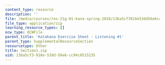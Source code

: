 ```yaml
---
content_type: resource
description: ''
file: /media/courses/res-21g-01-kana-spring-2010/13ba5cf3916e53dd56e6cc94c0515235_Section1.zip
file_type: application/zip
learning_resource_types: []
ocw_type: OCWFile
parent_title: 'Katakana Exercise Sheet - Listening #1'
parent_type: SupplementalResourceSection
resourcetype: Other
title: Section1.zip
uid: 13ba5cf3-916e-53dd-56e6-cc94c0515235
---
```

